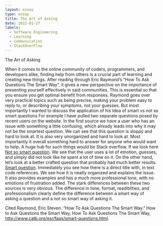 ```yaml
---
layout: essay
type: essay
title: The Art of Asking 
date: 2022-01-27
labels:
  - Software Engineering
  - Learning
  - Communication
  - StackOverFlow
---
```


The Art of Asking

When it comes to the online community of coders, programmers, and developers alike, finding help from others is a crucial part of learning and creating new things. After reading through Eric Raymond’s “How To Ask Questions The Smart Way”, it gives a new perspective on the importance of presenting yourself effectively in said communities. This is essential so that you ensure you get optimal benefit from responses. Raymond goes over very practical topics such as being precise, making your problem easy to reply to, or describing your symptoms, not your guesses. But most importantly I wanted to discuss the application of his Idea of smart vs not so smart questions
	For example I have pulled two separate questions posed by recent users on the website. In the first source we have a user who has an issue with something a little confusing, which already leads into why it may not be the smartest question. We can see that this question is sloppy and hard to look at. It is also very unorganized and hard to look at. Most importantly it 
overall something hard to answer for anyone who would want to help. 
A huge hub for such things would be Stack overflow. If we look here [Not so smart question](https://stackoverflow.com/questions/70888680/unwanted-temporary-tables-ingested-into-hevo-pipeline). We see that the user uses a lot of emotion, guesses, and simply did not look like he spent a lot of time on it.
	On the other hand, let’s look at a better crafted question that probably had much better results. [Smart question](https://stackoverflow.com/questions/70888516/how-to-store-a-key-with-multiple-values-in-hashtable). Immediately you see how there is a direct title with, in text code references. We see how it is neatly organized and explains the issue. It also provides examples and has a much more professional tone, with no emotions of frustration added.
	The stark differences between these two sources is very obvious. The difference in tone, format, readiblities, and professionalism clearly define the difference between a smart way of asking a question and a not so smart way of asking it.

Cited
Raymond, Eric Steven. “How To Ask Questions The Smart Way.” How to Ask Questions the Smart Way, How To Ask Questions The Smart Way, http://www.catb.org/esr/faqs/smart-questions.html. 

